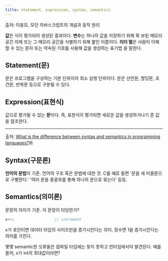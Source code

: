 ```yaml
---
title: statement, expression, syntax, semantics
---
```


출처: 이웅모, 모던 자바스크립트의 개념과 동작 원리

**값**은 식이 평가되어 생성된 결과이다. **변수**는 하나의 값을 저장하기 위해 확
보된 메모리 공간 자체 또는 그 메모리 공간을 식별하기 위해 붙인 이름이다. **리터
럴**은 사람이 이해할 수 있는 문자 또는 약속된 기호를 사용해 값을 생성하는 표기법
을 말한다.

## Statement(문)

문은 프로그램을 구성하는 기본 단위이자 최소 실행 단위이다. 문은 선언문, 할당문,
조건문, 반복문 등으로 구분될 수 있다.

## Expression(표현식)

값으로 평가될 수 있는 **문**이다. 즉, 표현식이 평가되면 새로운 값을 생성하거나기
존 값을 참조한다.

---

출처:
[What is the difference between syntax and semantics in programming languages?](https://stackoverflow.com/questions/17930267/what-is-the-difference-between-syntax-and-semantics-in-programming-languages)와

## Syntax(구문론)

**언어의 문법**이 기준. 언어의 구조 혹은 문법에 대한 것. C를 예로 들면 '문을 세
미콜론으로 구별한다.' '여러 문을 중괄호를 통해 하나의 문으로 묶는다' 등등.

## Semantics(의미론)

문장의 의미가 기준. 이 문장이 타당한가?

```c
x++;                  // increment
```

x가 포인터면 데이터 타입의 사이즈만큼 증가시킨다는 의미, 정수면 1을 증가시킨다는
의미를 가진다.

몇몇 semantic한 오류들은 컴파일 타임에는 찾지 못하고 런타임에서야 발견된다. 예를
들어, x가 int의 최대값이라면?
